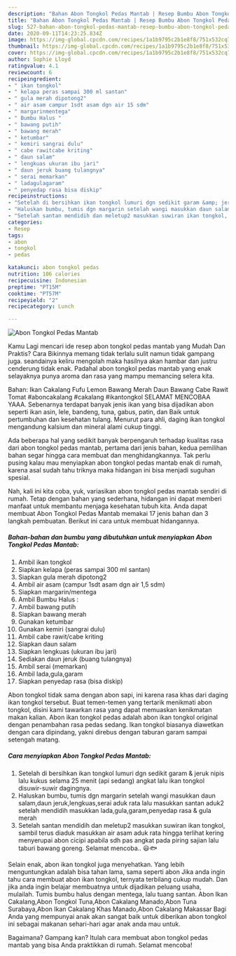 ```yaml
---
description: "Bahan Abon Tongkol Pedas Mantab | Resep Bumbu Abon Tongkol Pedas Mantab Yang Sedap"
title: "Bahan Abon Tongkol Pedas Mantab | Resep Bumbu Abon Tongkol Pedas Mantab Yang Sedap"
slug: 527-bahan-abon-tongkol-pedas-mantab-resep-bumbu-abon-tongkol-pedas-mantab-yang-sedap
date: 2020-09-11T14:23:25.834Z
image: https://img-global.cpcdn.com/recipes/1a1b9795c2b1e8f8/751x532cq70/abon-tongkol-pedas-mantab-foto-resep-utama.jpg
thumbnail: https://img-global.cpcdn.com/recipes/1a1b9795c2b1e8f8/751x532cq70/abon-tongkol-pedas-mantab-foto-resep-utama.jpg
cover: https://img-global.cpcdn.com/recipes/1a1b9795c2b1e8f8/751x532cq70/abon-tongkol-pedas-mantab-foto-resep-utama.jpg
author: Sophie Lloyd
ratingvalue: 4.1
reviewcount: 6
recipeingredient:
- " ikan tongkol"
- " kelapa peras sampai 300 ml santan"
- " gula merah dipotong2"
- " air asam campur 1sdt asam dgn air 15 sdm"
- " margarinmentega"
- " Bumbu Halus "
- " bawang putih"
- " bawang merah"
- " ketumbar"
- " kemiri sangrai dulu"
- " cabe rawitcabe kriting"
- " daun salam"
- " lengkuas ukuran ibu jari"
- " daun jeruk buang tulangnya"
- " serai memarkan"
- " ladagulagaram"
- " penyedap rasa bisa diskip"
recipeinstructions:
- "Setelah di bersihkan ikan tongkol lumuri dgn sedikit garam &amp; jeruk nipis lalu kukus selama 25 menit (api sedang) angkat lalu ikan tongkol disuwir-suwir dagingnya."
- "Haluskan bumbu, tumis dgn margarin setelah wangi masukkan daun salam,daun jeruk,lengkuas,serai aduk rata lalu masukkan santan aduk2 setelah mendidih masukkan lada,gula,garam,penyedap rasa &amp; gula merah"
- "Setelah santan mendidih dan meletup2 masukkan suwiran ikan tongkol, sambil terus diaduk masukkan air asam aduk rata hingga terlihat kering menyerupai abon cicipi apabila sdh pas angkat pada piring sajian lalu taburi bawang goreng. Selamat mencoba.. 😃🐟"
categories:
- Resep
tags:
- abon
- tongkol
- pedas

katakunci: abon tongkol pedas 
nutrition: 106 calories
recipecuisine: Indonesian
preptime: "PT15M"
cooktime: "PT57M"
recipeyield: "2"
recipecategory: Lunch

---
```



![Abon Tongkol Pedas Mantab](https://img-global.cpcdn.com/recipes/1a1b9795c2b1e8f8/751x532cq70/abon-tongkol-pedas-mantab-foto-resep-utama.jpg)

Kamu Lagi mencari ide resep abon tongkol pedas mantab yang Mudah Dan Praktis? Cara Bikinnya memang tidak terlalu sulit namun tidak gampang juga. seandainya keliru mengolah maka hasilnya akan hambar dan justru cenderung tidak enak. Padahal abon tongkol pedas mantab yang enak selayaknya punya aroma dan rasa yang mampu memancing selera kita.

Bahan: Ikan Cakalang Fufu Lemon Bawang Merah Daun Bawang Cabe Rawit Tomat #aboncakalang #cakalang #ikantongkol SELAMAT MENCOBAA YAAA. Sebenarnya terdapat banyak jenis ikan yang bisa dijadikan abon seperti ikan asin, lele, bandeng, tuna, gabus, patin, dan Baik untuk pertumbuhan dan kesehatan tulang. Menurut para ahli, daging ikan tongkol mengandung kalsium dan mineral alami cukup tinggi.

Ada beberapa hal yang sedikit banyak berpengaruh terhadap kualitas rasa dari abon tongkol pedas mantab, pertama dari jenis bahan, kedua pemilihan bahan segar hingga cara membuat dan menghidangkannya. Tak perlu pusing kalau mau menyiapkan abon tongkol pedas mantab enak di rumah, karena asal sudah tahu triknya maka hidangan ini bisa menjadi suguhan spesial.


Nah, kali ini kita coba, yuk, variasikan abon tongkol pedas mantab sendiri di rumah. Tetap dengan bahan yang sederhana, hidangan ini dapat memberi manfaat untuk membantu menjaga kesehatan tubuh kita. Anda dapat membuat Abon Tongkol Pedas Mantab memakai 17 jenis bahan dan 3 langkah pembuatan. Berikut ini cara untuk membuat hidangannya.

<!--inarticleads1-->

##### Bahan-bahan dan bumbu yang dibutuhkan untuk menyiapkan Abon Tongkol Pedas Mantab:

1. Ambil  ikan tongkol
1. Siapkan  kelapa (peras sampai 300 ml santan)
1. Siapkan  gula merah dipotong2
1. Ambil  air asam (campur 1sdt asam dgn air 1,5 sdm)
1. Siapkan  margarin/mentega
1. Ambil  Bumbu Halus :
1. Ambil  bawang putih
1. Siapkan  bawang merah
1. Gunakan  ketumbar
1. Gunakan  kemiri (sangrai dulu)
1. Ambil  cabe rawit/cabe kriting
1. Siapkan  daun salam
1. Siapkan  lengkuas (ukuran ibu jari)
1. Sediakan  daun jeruk (buang tulangnya)
1. Ambil  serai (memarkan)
1. Ambil  lada,gula,garam
1. Siapkan  penyedap rasa (bisa diskip)


Abon tongkol tidak sama dengan abon sapi, ini karena rasa khas dari daging ikan tongkol tersebut. Buat temen-temen yang tertarik menikmati abon tongkol, disini kami tawarkan rasa yang dapat memuaskan kenikmatan makan kalian. Abon ikan tongkol pedas adalah abon ikan tongkol original dengan penambahan rasa pedas sedang. Ikan tongkol biasanya diawetkan dengan cara dipindang, yakni direbus dengan taburan garam sampai setengah matang. 

<!--inarticleads2-->

##### Cara menyiapkan Abon Tongkol Pedas Mantab:

1. Setelah di bersihkan ikan tongkol lumuri dgn sedikit garam &amp; jeruk nipis lalu kukus selama 25 menit (api sedang) angkat lalu ikan tongkol disuwir-suwir dagingnya.
1. Haluskan bumbu, tumis dgn margarin setelah wangi masukkan daun salam,daun jeruk,lengkuas,serai aduk rata lalu masukkan santan aduk2 setelah mendidih masukkan lada,gula,garam,penyedap rasa &amp; gula merah
1. Setelah santan mendidih dan meletup2 masukkan suwiran ikan tongkol, sambil terus diaduk masukkan air asam aduk rata hingga terlihat kering menyerupai abon cicipi apabila sdh pas angkat pada piring sajian lalu taburi bawang goreng. Selamat mencoba.. 😃🐟


Selain enak, abon ikan tongkol juga menyehatkan. Yang lebih menguntungkan adalah bisa tahan lama, sama seperti abon Jika anda ingin tahu cara membuat abon ikan tongkol, ternyata terbilang cukup mudah. Dan jika anda ingin belajar membuatnya untuk dijadikan peluang usaha, mulailah. Tumis bumbu halus dengan mentega, lalu tuang santan. Abon Ikan Cakalang,Abon Tongkol Tuna,Abon Cakalang Manado,Abon Tuna Surabaya,Abon Ikan Cakalang Khas Manado,Abon Cakalang Makassar Bagi Anda yang mempunyai anak akan sangat baik untuk diberikan abon tongkol ini sebagai makanan sehari-hari agar anak anda mau untuk. 

Bagaimana? Gampang kan? Itulah cara membuat abon tongkol pedas mantab yang bisa Anda praktikkan di rumah. Selamat mencoba!
